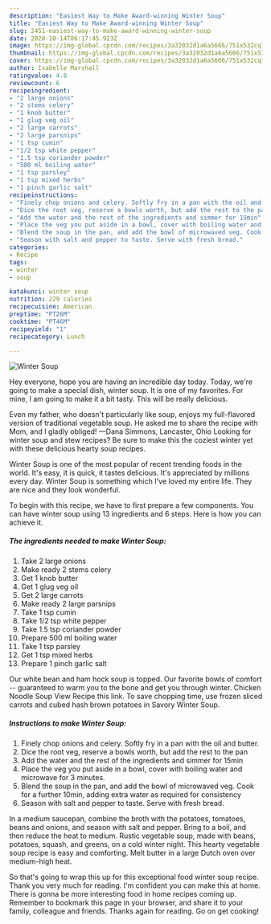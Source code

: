 ```yaml
---
description: "Easiest Way to Make Award-winning Winter Soup"
title: "Easiest Way to Make Award-winning Winter Soup"
slug: 2451-easiest-way-to-make-award-winning-winter-soup
date: 2020-10-14T06:17:45.923Z
image: https://img-global.cpcdn.com/recipes/3a32032d1a6a5666/751x532cq70/winter-soup-recipe-main-photo.jpg
thumbnail: https://img-global.cpcdn.com/recipes/3a32032d1a6a5666/751x532cq70/winter-soup-recipe-main-photo.jpg
cover: https://img-global.cpcdn.com/recipes/3a32032d1a6a5666/751x532cq70/winter-soup-recipe-main-photo.jpg
author: Isabelle Marshall
ratingvalue: 4.8
reviewcount: 6
recipeingredient:
- "2 large onions"
- "2 stems celery"
- "1 knob butter"
- "1 glug veg oil"
- "2 large carrots"
- "2 large parsnips"
- "1 tsp cumin"
- "1/2 tsp white pepper"
- "1.5 tsp coriander powder"
- "500 ml boiling water"
- "1 tsp parsley"
- "1 tsp mixed herbs"
- "1 pinch garlic salt"
recipeinstructions:
- "Finely chop onions and celery. Softly fry in a pan with the oil and butter."
- "Dice the root veg, reserve a bowls worth, but add the rest to the pan"
- "Add the water and the rest of the ingredients and simmer for 15min"
- "Place the veg you put aside in a bowl, cover with boiling water and microwave for 3 minutes."
- "Blend the soup in the pan, and add the bowl of microwaved veg. Cook for a further 10min, adding extra water as required for consistency"
- "Season with salt and pepper to taste. Serve with fresh bread."
categories:
- Recipe
tags:
- winter
- soup

katakunci: winter soup 
nutrition: 229 calories
recipecuisine: American
preptime: "PT26M"
cooktime: "PT46M"
recipeyield: "1"
recipecategory: Lunch

---
```



![Winter Soup](https://img-global.cpcdn.com/recipes/3a32032d1a6a5666/751x532cq70/winter-soup-recipe-main-photo.jpg)

Hey everyone, hope you are having an incredible day today. Today, we're going to make a special dish, winter soup. It is one of my favorites. For mine, I am going to make it a bit tasty. This will be really delicious.

Even my father, who doesn&#39;t particularly like soup, enjoys my full-flavored version of traditional vegetable soup. He asked me to share the recipe with Mom, and I gladly obliged! —Dana Simmons, Lancaster, Ohio Looking for winter soup and stew recipes? Be sure to make this the coziest winter yet with these delicious hearty soup recipes.

Winter Soup is one of the most popular of recent trending foods in the world. It's easy, it is quick, it tastes delicious. It's appreciated by millions every day. Winter Soup is something which I've loved my entire life. They are nice and they look wonderful.


To begin with this recipe, we have to first prepare a few components. You can have winter soup using 13 ingredients and 6 steps. Here is how you can achieve it.

<!--inarticleads1-->

##### The ingredients needed to make Winter Soup:

1. Take 2 large onions
1. Make ready 2 stems celery
1. Get 1 knob butter
1. Get 1 glug veg oil
1. Get 2 large carrots
1. Make ready 2 large parsnips
1. Take 1 tsp cumin
1. Take 1/2 tsp white pepper
1. Take 1.5 tsp coriander powder
1. Prepare 500 ml boiling water
1. Take 1 tsp parsley
1. Get 1 tsp mixed herbs
1. Prepare 1 pinch garlic salt


Our white bean and ham hock soup is topped. Our favorite bowls of comfort -- guaranteed to warm you to the bone and get you through winter. Chicken Noodle Soup View Recipe this link. To save chopping time, use frozen sliced carrots and cubed hash brown potatoes in Savory Winter Soup. 

<!--inarticleads2-->

##### Instructions to make Winter Soup:

1. Finely chop onions and celery. Softly fry in a pan with the oil and butter.
1. Dice the root veg, reserve a bowls worth, but add the rest to the pan
1. Add the water and the rest of the ingredients and simmer for 15min
1. Place the veg you put aside in a bowl, cover with boiling water and microwave for 3 minutes.
1. Blend the soup in the pan, and add the bowl of microwaved veg. Cook for a further 10min, adding extra water as required for consistency
1. Season with salt and pepper to taste. Serve with fresh bread.


In a medium saucepan, combine the broth with the potatoes, tomatoes, beans and onions, and season with salt and pepper. Bring to a boil, and then reduce the heat to medium. Rustic vegetable soup, made with beans, potatoes, squash, and greens, on a cold winter night. This hearty vegetable soup recipe is easy and comforting. Melt butter in a large Dutch oven over medium-high heat. 

So that's going to wrap this up for this exceptional food winter soup recipe. Thank you very much for reading. I'm confident you can make this at home. There is gonna be more interesting food in home recipes coming up. Remember to bookmark this page in your browser, and share it to your family, colleague and friends. Thanks again for reading. Go on get cooking!
